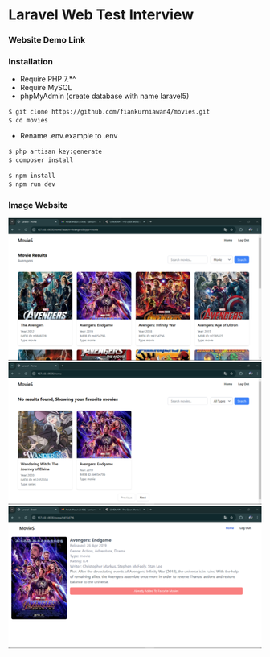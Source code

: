 # Laravel Web Test Interview

### Website Demo Link


### Installation

- Require PHP 7.*^
- Require MySQL
- phpMyAdmin (create database with name laravel5)

```sh
$ git clone https://github.com/fiankurniawan4/movies.git
$ cd movies
```
- Rename .env.example to .env

```sh
$ php artisan key:generate
$ composer install
```

```sh
$ npm install 
$ npm run dev
```

### Image Website
![plot](./image1.png)
![plot](./image3.png)
![plot](./image2.png)
